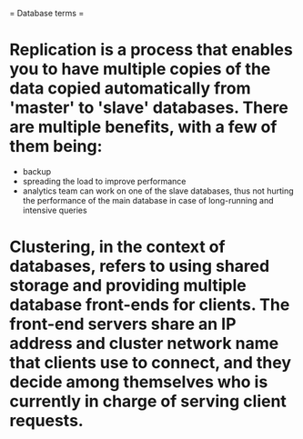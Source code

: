 = Database terms =
# Replication is a process that enables you to have multiple copies of the data copied automatically from 'master' to 'slave' databases. There are multiple benefits, with a few of them being:
  - backup
  - spreading the load to improve performance
  - analytics team can work on one of the slave databases, thus not hurting the performance of the main database in case of long-running and intensive queries


# Clustering, in the context of databases, refers to using shared storage and providing multiple database front-ends for clients. The front-end servers share an IP address and cluster network name that clients use to connect, and they decide among themselves who is currently in charge of serving client requests.
